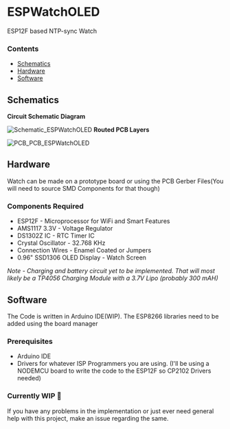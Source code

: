 # ESPWatchOLED
ESP12F based NTP-sync Watch

### Contents
- [Schematics](#schematics)
- [Hardware](#hardware)
- [Software](#software)

## Schematics
**Circuit Schematic Diagram**

![Schematic_ESPWatchOLED](https://github.com/useraid/ESPWatchOLED/assets/93074700/de0f90e5-d23a-4cb5-8ac0-72fffaed333b)
**Routed PCB Layers**

![PCB_PCB_ESPWatchOLED](https://github.com/useraid/ESPWatchOLED/assets/93074700/7d066b5f-e17a-463b-bb14-ff1017b00c68)

## Hardware

Watch can be made on a prototype board or using the PCB Gerber Files(You will need to source SMD Components for that though)

### Components Required
- ESP12F - Microprocessor for WiFi and Smart Features
- AMS1117 3.3V - Voltage Regulator
- DS1302Z IC - RTC Timer IC
- Crystal Oscillator - 32.768 KHz
- Connection Wires - Enamel Coated or Jumpers
- 0.96" SSD1306 OLED Display - Watch Screen

*Note - Charging and battery circuit yet to be implemented. That will most likely be a TP4056 Charging Module with a 3.7V Lipo (probably 300 mAH)*

## Software

The Code is written in Arduino IDE(WIP). The ESP8266 libraries need to be added using the board manager

### Prerequisites 
- Arduino IDE
- Drivers for whatever ISP Programmers you are using. (I'll be using a NODEMCU board to write the code to the ESP12F so CP2102 Drivers needed)

### Currently WIP 🚧

If you have any problems in the implementation or just ever need general help with this project, make an issue regarding the same.
